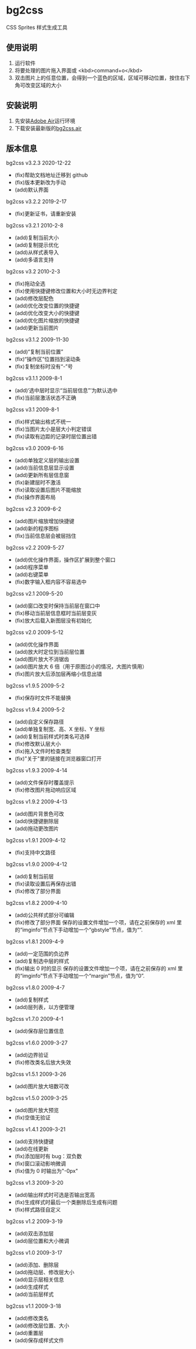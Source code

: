 # bg2css

CSS Sprites 样式生成工具

## 使用说明

1. 运行软件
2. 将要处理的图片拖入界面或 \<kbd\>command+o\</kbd\>
3. 双击图片上的任意位置，会得到一个蓝色的区域，区域可移动位置，按住右下角可改变区域的大小

## 安装说明

1. 先安装[Adobe Air](http://get.adobe.com/cn/air/)运行环境
2. 下载安装最新版的[bg2css.air](https://github.com/ghostzhang/bg2css/releases)

## 版本信息

bg2css v3.2.3 2020-12-22

- (fix)帮助文档地址迁移到 github
- (fix)版本更新改为手动
- (add)默认界面

bg2css v3.2.2 2019-2-17

- (fix)更新证书，请重新安装

bg2css v3.2.1 2010-2-8

- (add)复制当前大小
- (add)复制提示优化
- (add)从样式表导入
- (add)多语言支持

bg2css v3.2 2010-2-3

- (fix)拖动全选
- (fix)使用快捷键修改位置和大小时无边界判定
- (add)修改层配色
- (add)优化改变位置的快捷键
- (add)优化改变大小的快捷键
- (add)优化图片缩放的快捷键
- (add)更新当前图片

bg2css v3.1.2 2009-11-30

- (add)“复制当前位置”
- (fix)“操作区”位置挡到滚动条
- (fix)复制坐标时没有“-”号

bg2css v3.1.1 2009-8-1

- (add)‘选中层时显示“当前层信息”’为默认选中
- (fix)当前层激活状态不正确

bg2css v3.1 2009-8-1

- (fix)样式输出格式不统一
- (fix)当图片太小是层大小判定错误
- (fix)读取有边距的记录时层位置出错

bg2css v3.0 2009-6-16

- (add)单独定义层的输出设置
- (add)当前信息层显示设置
- (add)更新所有层信息窗
- (fix)新建层时不激活
- (fix)读取设置后图片不能缩放
- (fix)操作界面布局

bg2css v2.3 2009-6-2

- (add)图片缩放增加快捷键
- (add)新的程序图标
- (fix)当前信息层会被层挡住

bg2css v2.2 2009-5-27

- (add)优化操作界面，操作区扩展到整个窗口
- (add)程序菜单
- (add)右键菜单
- (fix)数字输入框内容不容易选中

bg2css v2.1 2009-5-20

- (add)窗口改变时保持当前层在窗口中
- (fix)移动当前层信息框时当前层变灰
- (fix)放大后载入新图层没有初始化

bg2css v2.0 2009-5-12

- (add)优化操作界面
- (add)放大时定位到当前层位置
- (add)图片放大不消锯齿
- (add)图片放大 6 倍（用于原图过小的情况，大图片慎用）
- (fix)图片放大后添加层再缩小信息出错

bg2css v1.9.5 2009-5-2

- (fix)保存时文件不能替换

bg2css v1.9.4 2009-5-2

- (add)自定义保存路径
- (add)单独复制宽、高、X 坐标、Y 坐标
- (add)复制当前样式时类名可选择
- (fix)修改默认层大小
- (fix)拖入文件时检查类型
- (fix)"关于"里的链接在浏览器窗口打开

bg2css v1.9.3 2009-4-14

- (add)文件保存时覆盖提示
- (fix)修改图片拖动响应区域

bg2css v1.9.2 2009-4-13

- (add)图片背景色可改
- (add)快捷键删除层
- (add)拖动更改图片

bg2css v1.9.1 2009-4-12

- (fix)支持中文路径

bg2css v1.9.0 2009-4-12

- (add)复制当前层
- (fix)读取设置后再保存出错
- (fix)修改了部分界面

bg2css v1.8.2 2009-4-10

- (add)公共样式部分可编辑
- (fix)修改了部分界面
  保存的设置文件增加一个项，请在之前保存的 xml 里的“imginfo”节点下手动增加一个“gbstyle”节点，值为“”.

bg2css v1.8.1 2009-4-9

- (add)一定范围的负边界
- (add)复制选中层的样式
- (fix)输出 0 时的显示
  保存的设置文件增加一个项，请在之前保存的 xml 里的“imginfo”节点下手动增加一个“margin”节点，值为“0”.

bg2css v1.8.0 2009-4-7

- (add)复制样式
- (add)层列表，以方便管理

bg2css v1.7.0 2009-4-1

- (add)保存层位置信息

bg2css v1.6.0 2009-3-27

- (add)边界验证
- (fix)修改类名后放大失效

bg2css v1.5.1 2009-3-26

- (add)图片放大培数可改

bg2css v1.5.0 2009-3-25

- (add)图片放大预览
- (fix)空值无验证

bg2css v1.4.1 2009-3-21

- (add)支持快捷键
- (add)在线更新
- (fix)添加层时有 bug：双负数
- (fix)窗口滚动影响微调
- (fix)值为 0 时输出为"-0px"

bg2css v1.3 2009-3-20

- (add)输出样式时可选是否输出宽高
- (fix)生成样式时最后一个类删除后生成有问题
- (fix)样式路径自定义

bg2css v1.2 2009-3-19

- (add)双击添加层
- (add)层位置和大小微调

bg2css v1.0 2009-3-17

- (add)添加、删除层
- (add)拖动层、修改层大小
- (add)显示层相关信息
- (add)生成样式
- (add)当前层样式

bg2css v1.1 2009-3-18

- (add)修改类名
- (add)修改层位置、大小
- (add)重置层
- (add)保存成样式文件

